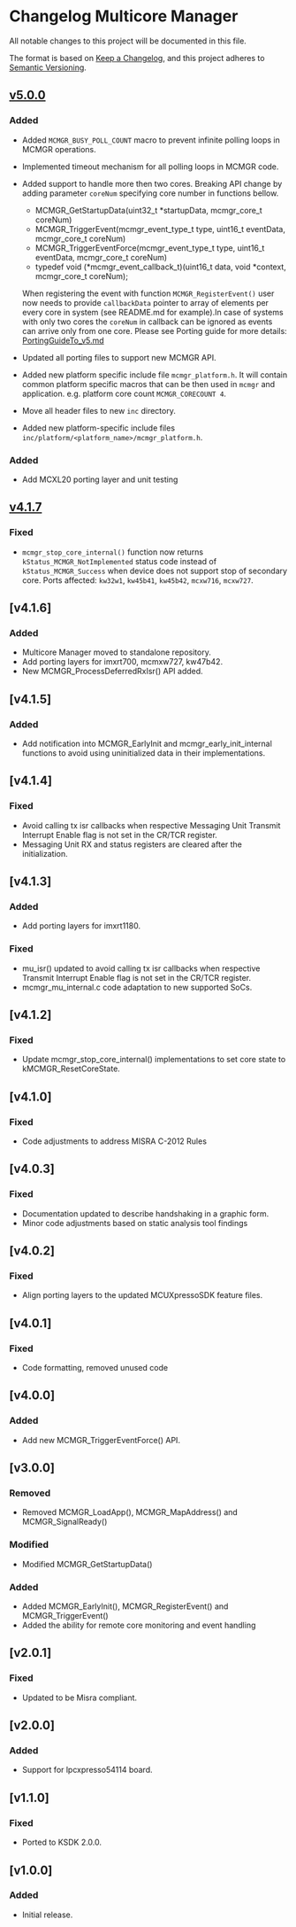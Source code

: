 # Changelog Multicore Manager

All notable changes to this project will be documented in this file.

The format is based on [Keep a Changelog](https://keepachangelog.com/en/1.1.0/),
and this project adheres to [Semantic Versioning](https://semver.org/spec/v2.0.0.html).

## [v5.0.0]

### Added

- Added `MCMGR_BUSY_POLL_COUNT` macro to prevent infinite polling loops in MCMGR operations.
- Implemented timeout mechanism for all polling loops in MCMGR code.
- Added support to handle more then two cores. Breaking API change by adding parameter `coreNum` specifying core number in functions bellow.

  * MCMGR_GetStartupData(uint32_t *startupData, mcmgr_core_t coreNum)
  * MCMGR_TriggerEvent(mcmgr_event_type_t type, uint16_t eventData, mcmgr_core_t coreNum)
  * MCMGR_TriggerEventForce(mcmgr_event_type_t type, uint16_t eventData, mcmgr_core_t coreNum)
  * typedef void (*mcmgr_event_callback_t)(uint16_t data, void *context, mcmgr_core_t coreNum);

  When registering the event with function `MCMGR_RegisterEvent()` user now needs to
  provide `callbackData` pointer to array of elements per every core in system (see README.md for example).In case of systems with only two cores the `coreNum` in callback can be ignored as events can arrive only from one core.
  Please see Porting guide for more details: [PortingGuideTo_v5.md](doxygen/porting_guide_to_v5.md)
- Updated all porting files to support new MCMGR API.
- Added new platform specific include file `mcmgr_platform.h`.
  It will contain common platform specific macros that can be then used in `mcmgr` and application.
  e.g. platform core count `MCMGR_CORECOUNT 4`.
- Move all header files to new `inc` directory.
- Added new platform-specific include files `inc/platform/<platform_name>/mcmgr_platform.h`.

### Added

- Add MCXL20 porting layer and unit testing

## [v4.1.7]

### Fixed

- `mcmgr_stop_core_internal()` function now returns `kStatus_MCMGR_NotImplemented` status code instead
  of `kStatus_MCMGR_Success` when device does not support stop of secondary core.
  Ports affected: `kw32w1`, `kw45b41`, `kw45b42`, `mcxw716`, `mcxw727`.

## [v4.1.6]

### Added

- Multicore Manager moved to standalone repository.
- Add porting layers for imxrt700, mcmxw727, kw47b42.
- New MCMGR_ProcessDeferredRxIsr() API added.

## [v4.1.5]

### Added

- Add notification into MCMGR_EarlyInit and mcmgr_early_init_internal functions to avoid using uninitialized data in their implementations.

## [v4.1.4]

### Fixed

- Avoid calling tx isr callbacks when respective Messaging Unit Transmit Interrupt Enable flag is not set in the CR/TCR register.
- Messaging Unit RX and status registers are cleared after the initialization.

## [v4.1.3]

### Added

- Add porting layers for imxrt1180.

### Fixed

- mu_isr() updated to avoid calling tx isr callbacks when respective Transmit Interrupt Enable flag is not set in the CR/TCR register.
- mcmgr_mu_internal.c code adaptation to new supported SoCs.

## [v4.1.2]

### Fixed

- Update mcmgr_stop_core_internal() implementations to set core state to kMCMGR_ResetCoreState.

## [v4.1.0]

### Fixed

- Code adjustments to address MISRA C-2012 Rules

## [v4.0.3]

### Fixed

- Documentation updated to describe handshaking in a graphic form.
- Minor code adjustments based on static analysis tool findings

## [v4.0.2]

### Fixed

- Align porting layers to the updated MCUXpressoSDK feature files.

## [v4.0.1]

### Fixed

- Code formatting, removed unused code

## [v4.0.0]

### Added

- Add new MCMGR_TriggerEventForce() API.

## [v3.0.0]

### Removed

- Removed MCMGR_LoadApp(), MCMGR_MapAddress() and MCMGR_SignalReady()

### Modified

- Modified MCMGR_GetStartupData()

### Added

- Added MCMGR_EarlyInit(), MCMGR_RegisterEvent() and MCMGR_TriggerEvent()
- Added the ability for remote core monitoring and event handling

## [v2.0.1]

### Fixed

- Updated to be Misra compliant.

## [v2.0.0]

### Added

- Support for lpcxpresso54114 board.

## [v1.1.0]

### Fixed

- Ported to KSDK 2.0.0.

## [v1.0.0]

### Added

- Initial release.

[Unreleased]: https://github.com/nxp-mcuxpresso/mcux-mcmgr/compare/v5.0.0...HEAD
[v5.0.0]: https://github.com/nxp-mcuxpresso/mcux-mcmgr/compare/v4.1.7...v5.0.0
[v4.1.7]: https://github.com/nxp-mcuxpresso/mcux-mcmgr/compare/v4.1.6...v4.1.7
